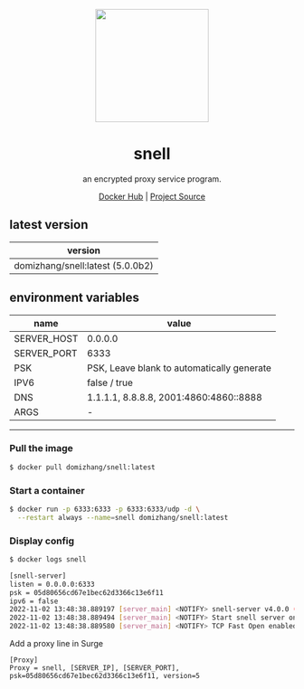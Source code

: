 <p align="center">
<a href="https://hub.docker.com/r/domizhang/snell">
<img src="https://theme.zdassets.com/theme_assets/2123378/a7dc51ceadb6f150167ee53d78bc00408da16d4f.png" width="200px"/>
</a>
</p>

<h1 align="center">snell</h1>

<p align="center">an encrypted proxy service program.</p>

<p align=center>
<a href="https://hub.docker.com/r/domizhang/snell">Docker Hub</a> | 
<a href="https://manual.nssurge.com/others/snell.html">Project Source</a>
</p>

## latest version

|version|
|---|
|domizhang/snell:latest (5.0.0b2)|


## environment variables

|name|value|
|---|---|
|SERVER_HOST|0.0.0.0|
|SERVER_PORT|6333|
|PSK|PSK, Leave blank to automatically generate|
|IPV6|false / true|
|DNS|1.1.1.1, 8.8.8.8, 2001:4860:4860::8888|
|ARGS|-|

***

### Pull the image

```bash
$ docker pull domizhang/snell:latest
```

### Start a container

```bash
$ docker run -p 6333:6333 -p 6333:6333/udp -d \
  --restart always --name=snell domizhang/snell:latest
```

### Display config

```bash
$ docker logs snell

[snell-server]
listen = 0.0.0.0:6333
psk = 05d80656cd67e1bec62d3366c13e6f11
ipv6 = false
2022-11-02 13:48:38.889197 [server_main] <NOTIFY> snell-server v4.0.0 (Nov  1 2022 20:07:09)
2022-11-02 13:48:38.889494 [server_main] <NOTIFY> Start snell server on 0.0.0.0:6333
2022-11-02 13:48:38.889580 [server_main] <NOTIFY> TCP Fast Open enabled
```

Add a proxy line in Surge

```
[Proxy]
Proxy = snell, [SERVER_IP], [SERVER_PORT], psk=05d80656cd67e1bec62d3366c13e6f11, version=5
```
